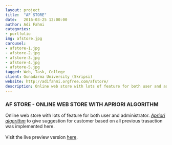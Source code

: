 ```yaml
---
layout: project
title:  "AF STORE"
date:   2016-03-25 12:00:00
author: Adi Fahmi
categories:
- portfolio
img: afstore.jpg
carousel:
- afstore-1.jpg
- afstore-2.jpg
- afstore-3.jpg
- afstore-4.jpg
- afstore-5.jpg
tagged: Web, Task, College
client: Gunadarma University (Skripsi)
website: http://adifahmi.orgfree.com/afstore/
description: Online web store with lots of feature for both user and administrator. Using apriori algorithm to give suggestion for customer based on all previous trasaction.
---
```

<h3>AF STORE - ONLINE WEB STORE WITH APRIORI ALGORITHM</h3>
Online web store with lots of feature for both user and administrator. <a href="https://www.wikiwand.com/en/Apriori_algorithm" target="_blank"><i>Apriori algorithm</i></a> to give suggestion for customer based on all previous trasaction was implemented here.
<br><br>
Visit the live preview version <a href="http://adifahmi.orgfree.com/afstore/" target="_blank">here</a>.
